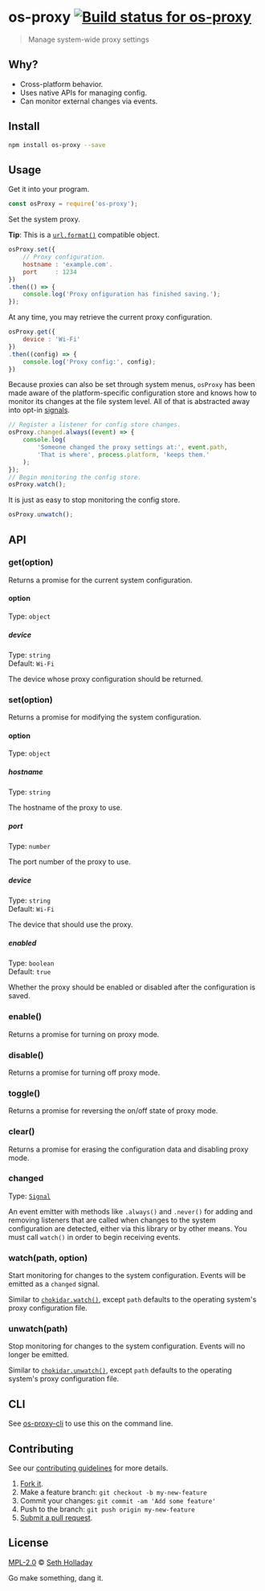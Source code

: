 # os-proxy [![Build status for os-proxy](https://img.shields.io/circleci/project/sholladay/os-proxy/master.svg "Build Status")](https://circleci.com/gh/sholladay/os-proxy "Builds")

> Manage system-wide proxy settings

## Why?

 - Cross-platform behavior.
 - Uses native APIs for managing config.
 - Can monitor external changes via events.

## Install

```sh
npm install os-proxy --save
```

## Usage

Get it into your program.

```js
const osProxy = require('os-proxy');
```

Set the system proxy.

**Tip**: This is a [`url.format()`](https://nodejs.org/api/url.html#url_url_format_urlobj "API documentation for the url.format method.") compatible object.

```js
osProxy.set({
    // Proxy configuration.
    hostname : 'example.com'.
    port     : 1234
})
.then(() => {
    console.log('Proxy onfiguration has finished saving.');
});
```

At any time, you may retrieve the current proxy configuration.

```js
osProxy.get({
    device : 'Wi-Fi'
})
.then((config) => {
    console.log('Proxy config:', config);
})
```

Because proxies can also be set through system menus, `osProxy` has been made aware of the platform-specific configuration store and knows how to monitor its changes at the file system level. All of that is abstracted away into opt-in [signals](https://github.com/millermedeiros/js-signals/wiki/Comparison-between-different-Observer-Pattern-implementations "Documentation for signals.").

```js
// Register a listener for config store changes.
osProxy.changed.always((event) => {
    console.log(
        'Someone changed the proxy settings at:', event.path,
        'That is where', process.platform, 'keeps them.'
    );
});
// Begin monitoring the config store.
osProxy.watch();
```

It is just as easy to stop monitoring the config store.

```js
osProxy.unwatch();
```

## API

### get(option)

Returns a promise for the current system configuration.

#### option

Type: `object`

##### device

Type: `string`<br>
Default: `Wi-Fi`

The device whose proxy configuration should be returned.

### set(option)

Returns a promise for modifying the system configuration.

#### option

Type: `object`

##### hostname

Type: `string`

The hostname of the proxy to use.

##### port

Type: `number`

The port number of the proxy to use.

##### device

Type: `string`<br>
Default: `Wi-Fi`

The device that should use the proxy.

##### enabled

Type: `boolean`<br>
Default: `true`

Whether the proxy should be enabled or disabled after the configuration is saved.

### enable()

Returns a promise for turning on proxy mode.

### disable()

Returns a promise for turning off proxy mode.

### toggle()

Returns a promise for reversing the on/off state of proxy mode.

### clear()

Returns a promise for erasing the configuration data and disabling proxy mode.

### changed

Type: [`Signal`](https://github.com/sholladay/adverb-signals)

An event emitter with methods like `.always()` and `.never()` for adding and removing listeners that are called when changes to the system configuration are detected, either via this library or by other means. You must call `watch()` in order to begin receiving events.

### watch(path, option)

Start monitoring for changes to the system configuration. Events will be emitted as a `changed` signal.

Similar to [`chokidar.watch()`](https://github.com/paulmillr/chokidar#api), except `path` defaults to the operating system's proxy configuration file.

### unwatch(path)

Stop monitoring for changes to the system configuration. Events will no longer be emitted.

Similar to [`chokidar.unwatch()`](https://github.com/paulmillr/chokidar#api), except `path` defaults to the operating system's proxy configuration file.

## CLI

See [os-proxy-cli](https://github.com/sholladay/os-proxy-cli) to use this on the command line.

## Contributing

See our [contributing guidelines](https://github.com/sholladay/os-proxy/blob/master/CONTRIBUTING.md "Guidelines for participating in this project") for more details.

1. [Fork it](https://github.com/sholladay/os-proxy/fork).
2. Make a feature branch: `git checkout -b my-new-feature`
3. Commit your changes: `git commit -am 'Add some feature'`
4. Push to the branch: `git push origin my-new-feature`
5. [Submit a pull request](https://github.com/sholladay/os-proxy/compare "Submit code to this project for review.").

## License

[MPL-2.0](https://github.com/sholladay/os-proxy/blob/master/LICENSE "License for os-proxy") © [Seth Holladay](http://seth-holladay.com "Author of os-proxy")

Go make something, dang it.

